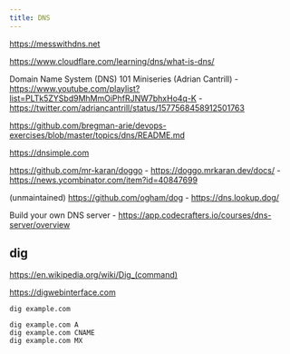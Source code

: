 ```yaml
---
title: DNS
---
```


https://messwithdns.net

https://www.cloudflare.com/learning/dns/what-is-dns/

Domain Name System (DNS) 101 Miniseries (Adrian Cantrill) - https://www.youtube.com/playlist?list=PLTk5ZYSbd9MhMmOiPhfRJNW7bhxHo4q-K - https://twitter.com/adriancantrill/status/1577568458912501763

https://github.com/bregman-arie/devops-exercises/blob/master/topics/dns/README.md

https://dnsimple.com

https://github.com/mr-karan/doggo - https://doggo.mrkaran.dev/docs/ - https://news.ycombinator.com/item?id=40847699

(unmaintained) https://github.com/ogham/dog - https://dns.lookup.dog/

Build your own DNS server - https://app.codecrafters.io/courses/dns-server/overview

## dig

https://en.wikipedia.org/wiki/Dig_(command)

https://digwebinterface.com

```
dig example.com

dig example.com A
dig example.com CNAME
dig example.com MX
```
